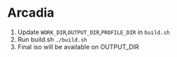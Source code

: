 # Arcadia

1. Update `WORK_DIR`,`OUTPUT_DIR`,`PROFILE_DIR` in `build.sh`
2. Run build.sh `./build.sh`
3. Final iso will be available on OUTPUT_DIR
